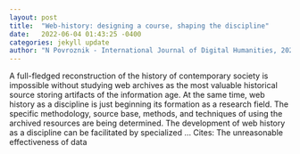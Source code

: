 ```yaml
---
layout: post
title:  "Web-history: designing a course, shaping the discipline"
date:   2022-06-04 01:43:25 -0400
categories: jekyll update
author: "N Povroznik - International Journal of Digital Humanities, 2022"
---
```

A full-fledged reconstruction of the history of contemporary society is impossible without studying web archives as the most valuable historical source storing artifacts of the information age. At the same time, web history as a discipline is just beginning its formation as a research field. The specific methodology, source base, methods, and techniques of using the archived resources are being determined. The development of web history as a discipline can be facilitated by specialized … Cites: ‪The unreasonable effectiveness of data‬